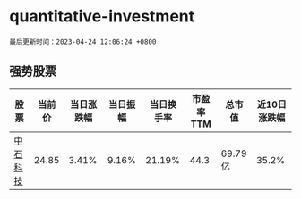 # quantitative-investment

`最后更新时间：2023-04-24 12:06:24 +0800`

## 强势股票

|股票|当前价|当日涨跌幅|当日振幅|当日换手率|市盈率TTM|总市值|近10日涨跌幅|
|----|----|----|----|----|----|----|----|
|[中石科技](https://xueqiu.com/S/SZ300684)|24.85|3.41%|9.16%|21.19%|44.3|69.79亿|35.2%|
